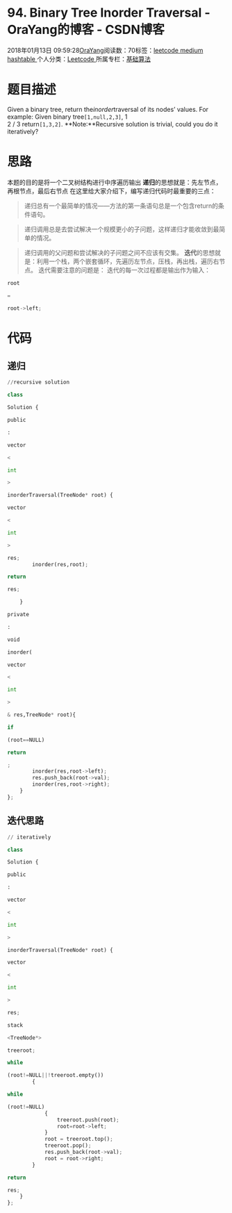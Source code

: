 
# 94. Binary Tree Inorder Traversal - OraYang的博客 - CSDN博客

2018年01月13日 09:59:28[OraYang](https://me.csdn.net/u010665216)阅读数：70标签：[leetcode																](https://so.csdn.net/so/search/s.do?q=leetcode&t=blog)[medium																](https://so.csdn.net/so/search/s.do?q=medium&t=blog)[hashtable																](https://so.csdn.net/so/search/s.do?q=hashtable&t=blog)[
							](https://so.csdn.net/so/search/s.do?q=medium&t=blog)[
																					](https://so.csdn.net/so/search/s.do?q=leetcode&t=blog)个人分类：[Leetcode																](https://blog.csdn.net/u010665216/article/category/7026962)
[
																					](https://so.csdn.net/so/search/s.do?q=leetcode&t=blog)所属专栏：[基础算法](https://blog.csdn.net/column/details/16604.html)[
							](https://so.csdn.net/so/search/s.do?q=leetcode&t=blog)



# 题目描述
Given a binary tree, return the*inorder*traversal of its nodes’ values.
For example:
Given binary tree`[1,null,2,3]`,
1
    \
     2
    /
   3
return`[1,3,2]`.
**Note:**Recursive solution is trivial, could you do it iteratively?

# 思路
本题的目的是将一个二叉树结构进行中序遍历输出
**递归**的思想就是：先左节点，再根节点，最后右节点
在这里给大家介绍下，编写递归代码时最重要的三点：
> 递归总有一个最简单的情况——方法的第一条语句总是一个包含return的条件语句。

> 递归调用总是去尝试解决一个规模更小的子问题，这样递归才能收敛到最简单的情况。

> 递归调用的父问题和尝试解决的子问题之间不应该有交集。
**迭代**的思想就是：利用一个栈，两个嵌套循环，先遍历左节点，压栈，再出栈，遍历右节点。
迭代需要注意的问题是：
迭代的每一次过程都是输出作为输入：
```python
root
```
```python
=
```
```python
root->left;
```
# 代码
## 递归
```python
//recursive solution
```
```python
class
```
```python
Solution {
```
```python
public
```
```python
:
```
```python
vector
```
```python
<
```
```python
int
```
```python
>
```
```python
inorderTraversal(TreeNode* root) {
```
```python
vector
```
```python
<
```
```python
int
```
```python
>
```
```python
res;
        inorder(res,root);
```
```python
return
```
```python
res;

    }
```
```python
private
```
```python
:
```
```python
void
```
```python
inorder(
```
```python
vector
```
```python
<
```
```python
int
```
```python
>
```
```python
& res,TreeNode* root){
```
```python
if
```
```python
(root==NULL)
```
```python
return
```
```python
;
        inorder(res,root->left);
        res.push_back(root->val);
        inorder(res,root->right);
    }
};
```
## 迭代思路
```python
// iteratively
```
```python
class
```
```python
Solution {
```
```python
public
```
```python
:
```
```python
vector
```
```python
<
```
```python
int
```
```python
>
```
```python
inorderTraversal(TreeNode* root) {
```
```python
vector
```
```python
<
```
```python
int
```
```python
>
```
```python
res;
```
```python
stack
```
```python
<TreeNode*>
```
```python
treeroot;
```
```python
while
```
```python
(root!=NULL||!treeroot.empty())
        {
```
```python
while
```
```python
(root!=NULL)
            {
                treeroot.push(root);
                root=root->left;
            }
            root = treeroot.top();
            treeroot.pop();
            res.push_back(root->val);
            root = root->right;
        }
```
```python
return
```
```python
res;
    }
};
```

